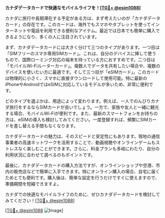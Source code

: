 **カナダデータカードで快適なモバイルライフを！[[TG💪+ @esim1088](https://t.me/s/esim1088)]**

カナダに旅行や長期滞在する予定がある方は、まず考えたいのが「カナダデータカード」の存在です。このカードは、海外でもスマホやタブレットを使ってインターネットや電話を利用できる便利なアイテム。最近では日本でも簡単に購入できるようになり、多くの人に注目されています。

まず、カナダデータカードには大きく分けて三つのタイプがあります。一つ目は「SIMフリーのスマホ専用SIMカード」。これは、自分のデバイスに挿して使うもので、国際ローミング対応の端末を持っている方におすすめです。二つ目は「モバイルWi-Fiルーターカード」。複数人でデータを共有したい場合や、複数のデバイスを使いたい方に最適です。そして三つ目が「eSIMカード」。このカードは物理的に小さく、スマホに直接ダウンロードして使用可能。特に最新のiPhoneやAndroidではeSIMに対応しているモデルが多いため、非常に便利です。

どのタイプを選ぶかは、用途によって変わります。例えば、一人でのんびりカナダ旅行をするならSIMカードが良いでしょう。一方で、家族や友人と一緒に観光する場合、モバイルWi-Fiが便利です。また、最新のスマートフォンをお持ちの方は、eSIMの導入も検討してみてください。一度登録すれば、頻繁にSIMカードを差し替える手間もなくなります。

カナダデータカードの魅力は、そのスピードと安定性にもあります。現地の通信事業者の高速ネットワークを活用することで、動画視聴やオンラインゲームもストレスなく楽しむことができます。さらに、料金プランも多岐にわたり、自分の利用状況に合わせて選べるのもポイントです。

最後に、カナダデータカードの購入方法ですが、オンラインショップや空港、市内の販売店などで簡単に入手できます。特にオンライン購入の場合、自宅に届くためとても便利です。購入後は、簡単な設定を行うだけですぐに使えますので、準備期間を短縮できますよ。

カナダでの快適なモバイルライフのために、ぜひカナダデータカードを検討してみてください！[[TG💪+ @esim1088](https://t.me/s/esim1088)]

[[TG💪+ @esim1088](https://t.me/s/esim1088) ![Image](https://i.postimg.cc/Y0z9fWf4/image.png)]